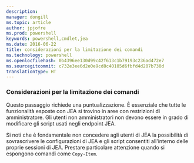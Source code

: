 ```yaml
---
description: 
manager: dongill
ms.topic: article
author: jpjofre
ms.prod: powershell
keywords: powershell,cmdlet,jea
ms.date: 2016-06-22
title: considerazioni per la limitazione dei comandi
ms.technology: powershell
ms.openlocfilehash: 0b4396ee130d99c42f613c1b79193c236ad472e7
ms.sourcegitcommit: c732e3ee6d2e0e9cd8c40105d6fbfd4d207b730d
translationtype: HT
---
```

### <a name="considerations-when-limiting-commands"></a>Considerazioni per la limitazione dei comandi
Questo passaggio richiede una puntualizzazione.
È essenziale che tutte le funzionalità esposte con JEA si trovino in aree con restrizioni di amministratore.
Gli utenti non amministratori non devono essere in grado di modificare gli script usati negli endpoint JEA.

Si noti che è fondamentale non concedere agli utenti di JEA la possibilità di sovrascrivere le configurazioni di JEA e gli script consentiti all'interno delle proprie sessioni di JEA.
Prestare particolare attenzione quando si espongono comandi come `Copy-Item`.

